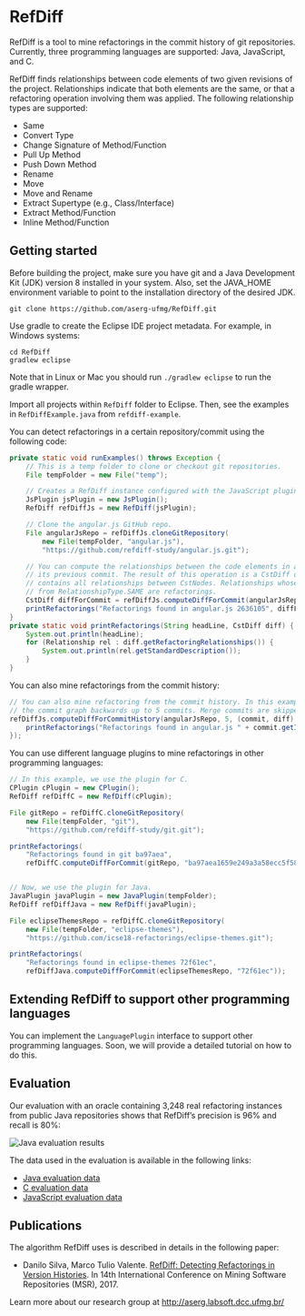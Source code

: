 # RefDiff

RefDiff is a tool to mine refactorings in the commit history of git repositories.
Currently, three programming languages are supported: Java, JavaScript, and C.

RefDiff finds relationships between code elements of two given revisions of the
project. Relationships indicate that both elements are the same, or that a refactoring
operation involving them was applied. The following relationship types are supported:

* Same
* Convert Type
* Change Signature of Method/Function
* Pull Up Method
* Push Down Method
* Rename
* Move
* Move and Rename
* Extract Supertype (e.g., Class/Interface)
* Extract Method/Function
* Inline Method/Function


## Getting started

Before building the project, make sure you have git and a Java Development Kit (JDK) version 8 installed in your system. Also, set the JAVA_HOME environment variable to point to the installation directory of the desired JDK.

```
git clone https://github.com/aserg-ufmg/RefDiff.git
```

Use gradle to create the Eclipse IDE project metadata. For example, in Windows systems:

```
cd RefDiff
gradlew eclipse
```

Note that in Linux or Mac you should run `./gradlew eclipse` to run the gradle wrapper.

Import all projects within `RefDiff` folder to Eclipse. Then, see the examples 
in `RefDiffExample.java` from `refdiff-example`.

You can detect refactorings in a certain repository/commit using the following code:

```java
private static void runExamples() throws Exception {
	// This is a temp folder to clone or checkout git repositories.
	File tempFolder = new File("temp");

	// Creates a RefDiff instance configured with the JavaScript plugin.
	JsPlugin jsPlugin = new JsPlugin();
	RefDiff refDiffJs = new RefDiff(jsPlugin);

	// Clone the angular.js GitHub repo.
	File angularJsRepo = refDiffJs.cloneGitRepository(
		new File(tempFolder, "angular.js"),
		"https://github.com/refdiff-study/angular.js.git");

	// You can compute the relationships between the code elements in a commit with
	// its previous commit. The result of this operation is a CstDiff object, which
	// contains all relationships between CstNodes. Relationships whose type is different
	// from RelationshipType.SAME are refactorings.
	CstDiff diffForCommit = refDiffJs.computeDiffForCommit(angularJsRepo, "2636105");
	printRefactorings("Refactorings found in angular.js 2636105", diffForCommit);
}
private static void printRefactorings(String headLine, CstDiff diff) {
	System.out.println(headLine);
	for (Relationship rel : diff.getRefactoringRelationships()) {
		System.out.println(rel.getStandardDescription());
	}
}
```

You can also mine refactorings from the commit history:

```java
// You can also mine refactoring from the commit history. In this example we navigate
// the commit graph backwards up to 5 commits. Merge commits are skipped.
refDiffJs.computeDiffForCommitHistory(angularJsRepo, 5, (commit, diff) -> {
	printRefactorings("Refactorings found in angular.js " + commit.getId().name(), diff);
});
```

You can use different language plugins to mine refactorings in other programming languages:

```java
// In this example, we use the plugin for C.
CPlugin cPlugin = new CPlugin();
RefDiff refDiffC = new RefDiff(cPlugin);

File gitRepo = refDiffC.cloneGitRepository(
	new File(tempFolder, "git"),
	"https://github.com/refdiff-study/git.git");

printRefactorings(
	"Refactorings found in git ba97aea",
	refDiffC.computeDiffForCommit(gitRepo, "ba97aea1659e249a3a58ecc5f583ee2056a90ad8"));


// Now, we use the plugin for Java.
JavaPlugin javaPlugin = new JavaPlugin(tempFolder);
RefDiff refDiffJava = new RefDiff(javaPlugin);

File eclipseThemesRepo = refDiffC.cloneGitRepository(
	new File(tempFolder, "eclipse-themes"),
	"https://github.com/icse18-refactorings/eclipse-themes.git");

printRefactorings(
	"Refactorings found in eclipse-themes 72f61ec",
	refDiffJava.computeDiffForCommit(eclipseThemesRepo, "72f61ec"));
```

## Extending RefDiff to support other programming languages

You can implement the `LanguagePlugin` interface to support other programming languages.
Soon, we will provide a detailed tutorial on how to do this.

## Evaluation

Our evaluation with an oracle containing 3,248 real refactoring instances from public Java repositories shows that RefDiff’s precision is 96% and recall is 80%:

![Java evaluation results](https://github.com/aserg-ufmg/RefDiff/blob/master/java-eval.png)

The data used in the evaluation is available in the following links:
- [Java evaluation data](refdiff-evaluation/data/java-evaluation/evaluation-data-public.xlsx)
- [C evaluation data](https://docs.google.com/spreadsheets/d/1uAMLA47u8k1C5p1vJ8hbovHpxRrlVRinpm8LmDKpVfU/edit?usp=sharing)
- [JavaScript evaluation data](https://docs.google.com/spreadsheets/d/1gTcga3gG0oWvqEm0iUv1_6y5Epc9T6a-KSONpQ8z9ss/edit?usp=sharing)


## Publications

The algorithm RefDiff uses is described in details in the following paper:

* Danilo Silva, Marco Tulio Valente. [RefDiff: Detecting Refactorings in Version Histories](http://www.dcc.ufmg.br/~mtov/pub/2017-msr.pdf). In 14th International Conference on Mining Software Repositories (MSR), 2017.

Learn more about our research group at http://aserg.labsoft.dcc.ufmg.br/
